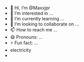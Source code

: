 - 👋 Hi, I’m @Maxxjpr
- 👀 I’m interested in ...
- 🌱 I’m currently learning ...
- 💞️ I’m looking to collaborate on ...
- 📫 How to reach me ...
- 😄 Pronouns: ...
- ⚡ Fun fact: ...
- electricity
- 

<!---
Maxxjpr/Maxxjpr is a ✨ special ✨ repository because its `README.md` (this file) appears on your GitHub profile.
You can click the Preview link to take a look at your changes.
--->
